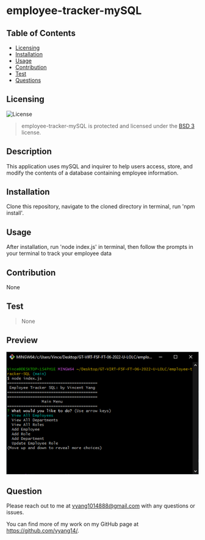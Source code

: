 # employee-tracker-mySQL

## Table of Contents

* [Licensing](#licensing)
* [Installation](#installation)
* [Usage](#usage)
* [Contribution](#contribution)
* [Test](#test)
* [Questions](#questions)

## Licensing 
![License](https://img.shields.io/badge/license-BSD_3-orange.svg)
> employee-tracker-mySQL is protected and licensed under the [BSD 3](https://opensource.org/licenses/BSD-3-Clause) license.

## Description

This application uses mySQL and inquirer to help users access, store, and modify the contents of a database containing employee information.
  
## Installation

Clone this repository, navigate to the cloned directory in terminal, run 'npm install'.

## Usage

After installation, run 'node index.js' in terminal, then follow the prompts in your terminal to track your employee data

## Contribution

None

## Test

> None

## Preview

![Main Menu](./Assets/preview1.png)

## Question

Please reach out to me at vyang1014888@gmail.com with any questions or issues.

You can find more of my work on my GitHub page at https://github.com/vyang14/.
